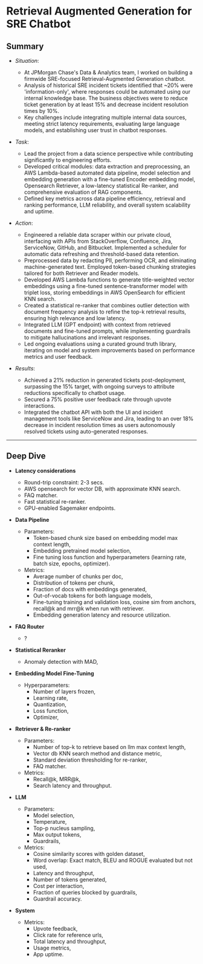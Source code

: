 # Retrieval Augmented Generation for SRE Chatbot

## Summary
- *Situation*:
  - At JPMorgan Chase's Data & Analytics team, I worked on building a firmwide SRE-focused Retrieval-Augmented Generation chatbot. 
  - Analysis of historical SRE incident tickets identified that ~20% were 'information-only', where responses could be automated using our internal knowledge base. The business objectives were to reduce ticket generation by at least 15% and decrease incident resolution times by 10%. 
  - Key challenges include integrating multiple internal data sources, meeting strict latency requirements, evaluating large language models, and establishing user trust in chatbot responses.  

- *Task*: 
  - Lead the project from a data science perspective while contributing significantly to engineering efforts. 
  - Developed critical modules: data extraction and preprocessing, an AWS Lambda-based automated data pipeline, model selection and embedding generation with a fine-tuned Encoder embedding model, Opensearch Retriever, a low-latency statistical Re-ranker, and comprehensive evaluation of RAG components. 
  - Defined key metrics across data pipeline efficiency, retrieval and ranking performance, LLM reliability, and overall system scalability and uptime. 

- *Action*: 
  - Engineered a reliable data scraper within our private cloud, interfacing with APIs from StackOverflow, Confluence, Jira, ServiceNow, GitHub, and Bitbucket. Implemented a scheduler for automatic data refreshing and threshold-based data retention.
  - Preprocessed data by redacting PII, performing OCR, and eliminating machine-generated text. Employed token-based chunking strategies tailored for both Retriever and Reader models.
  - Developed AWS Lambda functions to generate title-weighted vector embeddings using a fine-tuned sentence-transformer model with triplet loss, storing embeddings in AWS OpenSearch for efficient KNN search.
  - Created a statistical re-ranker that combines outlier detection with document frequency analysis to refine the top-k retrieval results, ensuring high relevance and low latency.
  - Integrated LLM (GPT endpoint) with context from retrieved documents and fine-tuned prompts, while implementing guardrails to mitigate hallucinations and irrelevant responses.
  - Led ongoing evaluations using a curated ground truth library, iterating on model and system improvements based on performance metrics and user feedback.

- *Results*:
  - Achieved a 21% reduction in generated tickets post-deployment, surpassing the 15% target, with ongoing surveys to attribute reductions specifically to chatbot usage.
  - Secured a 75% positive user feedback rate through upvote interactions.
  - Integrated the chatbot API with both the UI and incident management tools like ServiceNow and Jira, leading to an over 18% decrease in incident resolution times as users autonomously resolved tickets using auto-generated responses.
-------

## Deep Dive

- **Latency considerations**
  - Round-trip constraint: 2-3 secs.
  - AWS opensearch for vector DB, with approximate KNN search. 
  - FAQ matcher. 
  - Fast statistical re-ranker. 
  - GPU-enabled Sagemaker endpoints. 

- **Data Pipeline**
  - Parameters:
    - Token-based chunk size based on embedding model max context length, 
    - Embedding pretrained model selection, 
    - Fine tuning loss function and hyperparameters (learning rate, batch size, epochs, optimizer). 
  - Metrics: 
    - Average number of chunks per doc, 
    - Distribution of tokens per chunk, 
    - Fraction of docs with embeddings generated, 
    - Out-of-vocab tokens for both language models,
    - Fine-tuning training and validation loss, cosine sim from anchors, recall@k and mrr@k when run with retriever. 
    - Embedding generation latency and resource utilization.   

- **FAQ Router**
  - ?

- **Statistical Reranker**
  - Anomaly detection with MAD, 

- **Embedding Model Fine-Tuning**
  - Hyperparameters:
    - Number of layers frozen, 
    - Learning rate, 
    - Quantization, 
    - Loss function, 
    - Optimizer, 

- **Retriever & Re-ranker**
  - Parameters:
    - Number of top-k to retrieve based on llm max context length, 
    - Vector db KNN search method and distance metric, 
    - Standard deviation thresholding for re-ranker, 
    - FAQ matcher. 
  - Metrics: 
    - Recall@k, MRR@k, 
    - Search latency and throughput. 

- **LLM**
  - Parameters:
    - Model selection, 
    - Temperature, 
    - Top-p nucleus sampling, 
    - Max output tokens, 
    - Guardrails,
  - Metrics: 
    - Cosine similarity scores with golden dataset, 
    - Word overlap: Exact match, BLEU and ROGUE evaluated but not used, 
    - Latency and throughput, 
    - Number of tokens generated, 
    - Cost per interaction, 
    - Fraction of queries blocked by guardrails, 
    - Guardrail accuracy. 

- **System**
  - Metrics: 
    - Upvote feedback, 
    - Click rate for reference urls, 
    - Total latency and throughput, 
    - Usage metrics, 
    - App uptime. 